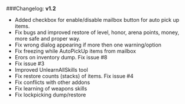 ###Changelog:
**v1.2**
 * Added checkbox for enable/disable mailbox button for auto pick up items.
 * Fix bugs and improved restore of level, honor, arena points, money, more safe and proper way.
 * Fix wrong dialog appearing if more then one warning/option
 * Fix freezing while AutoPickUp items from mailbox
 * Erors on inventory dump. Fix issue #8
 * Fix issue #3
 * Improved UnlearnAllSkills tool
 * Fix restore counts (stacks) of items. Fix issue #4
 * Fix conflicts with other addons
 * Fix learning of weapons skills
 * Fix lockpicking dump/restore